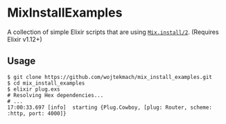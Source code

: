 # MixInstallExamples

A collection of simple Elixir scripts that are using
[`Mix.install/2`](https://hexdocs.pm/mix/Mix.html#install/2). (Requires Elixir v1.12+)

## Usage

    $ git clone https://github.com/wojtekmach/mix_install_examples.git
    $ cd mix_install_examples
    $ elixir plug.exs
    # Resolving Hex dependencies...
    # ...
    17:00:33.697 [info]  starting {Plug.Cowboy, [plug: Router, scheme: :http, port: 4000]}
